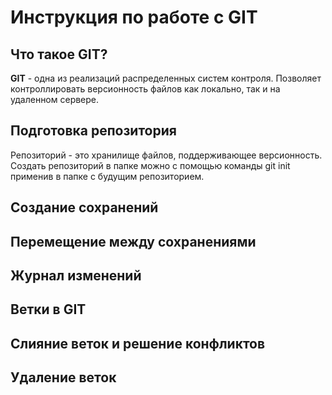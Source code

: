 # Инструкция по работе с GIT

## Что такое GIT?

**GIT** - одна из реализаций распределенных систем контроля. Позволяет контроллировать версионность файлов как локально, так и на удаленном сервере.

## Подготовка репозитория

Репозиторий - это хранилище файлов, поддерживающее версионность. Создать репозиторий в папке можно с помощью команды git init применив в папке с будущим репозиторием.

## Создание сохранений 

## Перемещение между сохранениями

## Журнал изменений 

## Ветки в GIT

## Слияние веток и решение конфликтов

## Удаление веток

